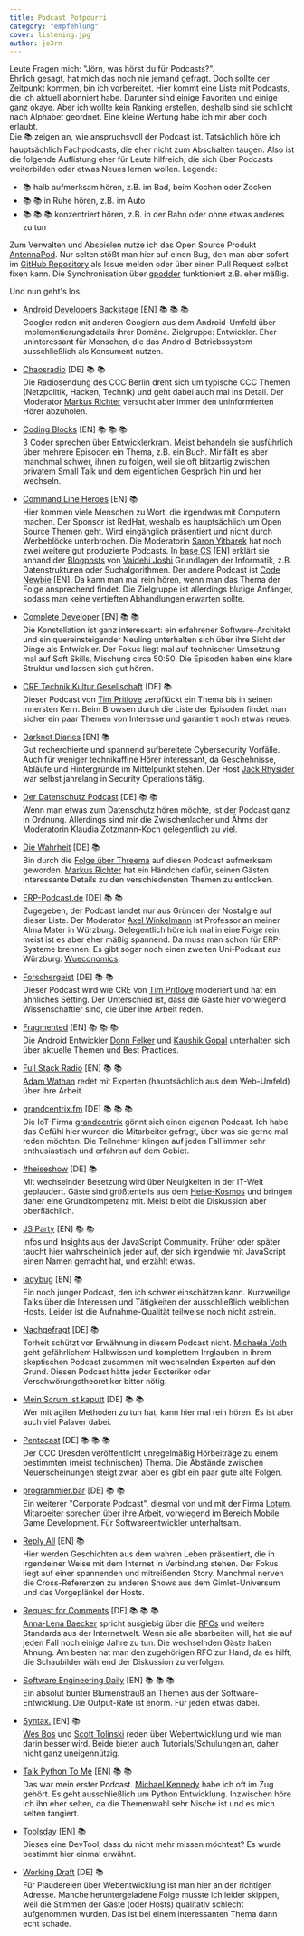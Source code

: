 ```yaml
---
title: Podcast Potpourri
category: "empfehlung"
cover: listening.jpg
author: jo3rn
---
```


Leute Fragen mich: "Jörn, was hörst du für Podcasts?".    
Ehrlich gesagt, hat mich das noch nie jemand gefragt. Doch sollte der Zeitpunkt kommen, bin ich vorbereitet. Hier kommt eine Liste mit Podcasts, die ich aktuell abonniert habe. Darunter sind einige Favoriten und einige ganz okaye. Aber ich wollte kein Ranking erstellen, deshalb sind sie schlicht nach Alphabet geordnet. Eine kleine Wertung habe ich mir aber doch erlaubt.    
Die :books: zeigen an, wie anspruchsvoll der Podcast ist. Tatsächlich höre ich hauptsächlich Fachpodcasts, die eher nicht zum Abschalten taugen. Also ist die folgende Auflistung eher für Leute hilfreich, die sich über Podcasts weiterbilden oder etwas Neues lernen wollen. Legende:

- :books: halb aufmerksam hören, z.B. im Bad, beim Kochen oder Zocken
- :books: :books: in Ruhe hören, z.B. im Auto
- :books: :books: :books: konzentriert hören, z.B. in der Bahn oder ohne etwas anderes zu tun

Zum Verwalten und Abspielen nutze ich das Open Source Produkt [AntennaPod](https://antennapod.org/). Nur selten stößt man hier auf einen Bug, den man aber sofort im [GitHub Repository](https://github.com/antennapod/AntennaPod) als Issue melden oder über einen Pull Request selbst fixen kann. Die Synchronisation über [gpodder](https://gpodder.net/) funktioniert z.B. eher mäßig.

Und nun geht's los:

- [Android Developers Backstage](https://androidbackstage.blogspot.com/) \[EN\] :books: :books: :books:    
Googler reden mit anderen Googlern aus dem Android-Umfeld über Implementierungsdetails ihrer Domäne. Zielgruppe: Entwickler. Eher uninteressant für Menschen, die das Android-Betriebssystem ausschließlich als Konsument nutzen.

- [Chaosradio](https://chaosradio.de/) \[DE\] :books: :books:    
Die Radiosendung des CCC Berlin dreht sich um typische CCC Themen (Netzpolitik, Hacken, Technik) und geht dabei auch mal ins Detail. Der Moderator [Markus Richter](https://twitter.com/monoxyd) versucht aber immer den uninformierten Hörer abzuholen.

- [Coding Blocks](https://www.codingblocks.net/) \[EN\] :books: :books: :books:    
3 Coder sprechen über Entwicklerkram. Meist behandeln sie ausführlich über mehrere Episoden ein Thema, z.B. ein Buch. Mir fällt es aber manchmal schwer, ihnen zu folgen, weil sie oft blitzartig zwischen privatem Small Talk und dem eigentlichen Gespräch hin und her wechseln.

- [Command Line Heroes](https://www.redhat.com/en/command-line-heroes) \[EN\] :books:    
Hier kommen viele Menschen zu Wort, die irgendwas mit Computern machen. Der Sponsor ist RedHat, weshalb es hauptsächlich um Open Source Themen geht. Wird eingänglich präsentiert und nicht durch Werbeblöcke unterbrochen. Die Moderatorin [Saron Yitbarek](https://twitter.com/saronyitbarek) hat noch zwei weitere gut produzierte Podcasts. In [base CS](https://www.codenewbie.org/basecs) \[EN\] erklärt sie anhand der [Blogposts](https://github.com/vaidehijoshi/basecs-series) von [Vaidehi Joshi](https://twitter.com/vaidehijoshi) Grundlagen der Informatik, z.B. Datenstrukturen oder Suchalgorithmen. Der andere Podcast ist [Code Newbie](https://www.codenewbie.org/podcast) \[EN\]. Da kann man mal rein hören, wenn man das Thema der Folge ansprechend findet. Die Zielgruppe ist allerdings blutige Anfänger, sodass man keine vertieften Abhandlungen erwarten sollte.

- [Complete Developer](https://completedeveloperpodcast.com/) \[EN\] :books: :books:    
Die Konstellation ist ganz interessant: ein erfahrener Software-Architekt und ein quereinsteigender Neuling unterhalten sich über ihre Sicht der Dinge als Entwickler. Der Fokus liegt mal auf technischer Umsetzung mal auf Soft Skills, Mischung circa 50:50. Die Episoden haben eine klare Struktur und lassen sich gut hören.

- [CRE Technik Kultur Gesellschaft](https://cre.fm/) \[DE\] :books:    
Dieser Podcast von [Tim Pritlove](https://twitter.com/timpritlove) zerpflückt ein Thema bis in seinen innersten Kern. Beim Browsen durch die Liste der Episoden findet man sicher ein paar Themen von Interesse und garantiert noch etwas neues.

- [Darknet Diaries](https://darknetdiaries.com/) \[EN\] :books:    
Gut recherchierte und spannend aufbereitete Cybersecurity Vorfälle. Auch für weniger technikaffine Hörer interessant, da Geschehnisse, Abläufe und Hintergründe im Mittelpunkt stehen. Der Host [Jack Rhysider](https://twitter.com/jackrhysider) war selbst jahrelang in Security Operations tätig.

- [Der Datenschutz Podcast](https://www.datenschutz-podcast.net/) \[DE\] :books: :books:    
Wenn man etwas zum Datenschutz hören möchte, ist der Podcast ganz in Ordnung. Allerdings sind mir die Zwischenlacher und Ähms der Moderatorin Klaudia Zotzmann-Koch gelegentlich zu viel.

- [Die Wahrheit](https://blog.richter.fm/category/podcast/diewahrheit) \[DE\] :books:    
Bin durch die [Folge über Threema](https://blog.richter.fm/podcast/diewahrheit/20130118/die-wahrheit-017-threema-smartphone-messenger-mit-verschlusselung) auf diesen Podcast aufmerksam geworden. [Markus Richter](https://twitter.com/monoxyd) hat ein Händchen dafür, seinen Gästen interessante Details zu den verschiedensten Themen zu entlocken.

- [ERP-Podcast.de](https://erp-podcast.de/) \[DE\] :books: :books:    
Zugegeben, der Podcast landet nur aus Gründen der Nostalgie auf dieser Liste. Der Moderator [Axel Winkelmann](https://wuerzburgwiki.de/wiki/Axel_Winkelmann) ist Professor an meiner Alma Mater in Würzburg. Gelegentlich höre ich mal in eine Folge rein, meist ist es aber eher mäßig spannend. Da muss man schon für ERP-Systeme brennen. Es gibt sogar noch einen zweiten Uni-Podcast aus Würzburg: [Wueconomics](https://www.wueconomics.de/).

- [Forschergeist](https://forschergeist.de/) \[DE\] :books: :books:    
Dieser Podcast wird wie CRE von [Tim Pritlove](https://twitter.com/timpritlove) moderiert und hat ein ähnliches Setting. Der Unterschied ist, dass die Gäste hier vorwiegend Wissenschaftler sind, die über ihre Arbeit reden.

- [Fragmented](https://fragmentedpodcast.com/) \[EN\] :books: :books: :books:    
Die Android Entwickler [Donn Felker](https://twitter.com/donnfelker) und [Kaushik Gopal](https://twitter.com/kaushikgopal) unterhalten sich über aktuelle Themen und Best Practices.

- [Full Stack Radio](http://www.fullstackradio.com/) \[EN\] :books: :books:    
[Adam Wathan](https://twitter.com/adamwathan) redet mit Experten (hauptsächlich aus dem Web-Umfeld) über ihre Arbeit.

- [grandcentrix.fm](https://grandcentrix.fm/) \[DE\] :books: :books: :books:    
Die IoT-Firma [grandcentrix](https://twitter.com/grandcentrix) gönnt sich einen eigenen Podcast. Ich habe das Gefühl hier wurden die Mitarbeiter gefragt, über was sie gerne mal reden möchten. Die Teilnehmer klingen auf jeden Fall immer sehr enthusiastisch und erfahren auf dem Gebiet.

- [#heiseshow](https://www.heise.de/thema/%23heiseshow) \[DE\] :books:    
Mit wechselnder Besetzung wird über Neuigkeiten in der IT-Welt geplaudert. Gäste sind größtenteils aus dem [Heise-Kosmos](https://www.heise.de/) und bringen daher eine Grundkompetenz mit. Meist bleibt die Diskussion aber oberflächlich.

- [JS Party](https://changelog.com/jsparty) \[EN\] :books: :books:    
Infos und Insights aus der JavaScript Community. Früher oder später taucht hier wahrscheinlich jeder auf, der sich irgendwie mit JavaScript einen Namen gemacht hat, und erzählt etwas.

- [ladybug](https://ladybug.dev/) \[EN\] :books:    
Ein noch junger Podcast, den ich schwer einschätzen kann. Kurzweilige Talks über die Interessen und Tätigkeiten der ausschließlich weiblichen Hosts. Leider ist die Aufnahme-Qualität teilweise noch nicht astrein.

- [Nachgefragt](http://nachgefragt-podcast.de/) \[DE\] :books:    
Torheit schützt vor Erwähnung in diesem Podcast nicht. [Michaela Voth](https://twitter.com/Melima_Ore) geht gefährlichem Halbwissen und komplettem Irrglauben in ihrem skeptischen Podcast zusammen mit wechselnden Experten auf den Grund. Diesen Podcast hätte jeder Esoteriker oder Verschwörungstheoretiker bitter nötig.

- [Mein Scrum ist kaputt](https://meinscrumistkaputt.de/) \[DE\] :books: :books:    
Wer mit agilen Methoden zu tun hat, kann hier mal rein hören. Es ist aber auch viel Palaver dabei.

- [Pentacast](https://www.c3d2.de/podcast.html) \[DE\] :books: :books: :books:    
Der CCC Dresden veröffentlicht unregelmäßig Hörbeiträge zu einem bestimmten (meist technischen) Thema. Die Abstände zwischen Neuerscheinungen steigt zwar, aber es gibt ein paar gute alte Folgen.

- [programmier.bar](https://www.programmier.bar/) \[DE\] :books: :books:    
Ein weiterer "Corporate Podcast", diesmal von und mit der Firma [Lotum](https://lotum.com/). Mitarbeiter sprechen über ihre Arbeit, vorwiegend im Bereich Mobile Game Development. Für Softwareentwickler unterhaltsam.

- [Reply All](https://gimletmedia.com/shows/reply-all) \[EN\] :books:    
Hier werden Geschichten aus dem wahren Leben präsentiert, die in irgendeiner Weise mit dem Internet in Verbindung stehen. Der Fokus liegt auf einer spannenden und mitreißenden Story. Manchmal nerven die Cross-Referenzen zu anderen Shows aus dem Gimlet-Universum und das Vorgeplänkel der Hosts.

- [Request for Comments](https://requestforcomments.de/) \[DE\] :books: :books: :books:    
[Anna-Lena Baecker](https://twitter.com/AnnLe__) spricht ausgiebig über die [RFCs](https://de.wikipedia.org/wiki/Request_for_Comments) und weitere Standards aus der Internetwelt. Wenn sie alle abarbeiten will, hat sie auf jeden Fall noch einige Jahre zu tun. Die wechselnden Gäste haben Ahnung. Am besten hat man den zugehörigen RFC zur Hand, da es hilft, die Schaubilder während der Diskussion zu verfolgen.

- [Software Engineering Daily](https://softwareengineeringdaily.com/) \[EN\] :books: :books: :books:    
Ein absolut bunter Blumenstrauß an Themen aus der Software-Entwicklung. Die Output-Rate ist enorm. Für jeden etwas dabei.

- [Syntax.](https://syntax.fm/) \[EN\] :books:    
[Wes Bos](https://twitter.com/wesbos) und [Scott Tolinski](https://twitter.com/stolinski) reden über Webentwicklung und wie man darin besser wird. Beide bieten auch Tutorials/Schulungen an, daher nicht ganz uneigennützig.

- [Talk Python To Me](https://talkpython.fm/) \[EN\] :books: :books:    
Das war mein erster Podcast. [Michael Kennedy](https://twitter.com/mkennedy) habe ich oft im Zug gehört. Es geht ausschließlich um Python Entwicklung. Inzwischen höre ich ihn eher selten, da die Themenwahl sehr Nische ist und es mich selten tangiert.

- [Toolsday](https://spec.fm/podcasts/toolsday) \[EN\] :books:    
Dieses eine DevTool, dass du nicht mehr missen möchtest? Es wurde bestimmt hier einmal erwähnt.

- [Working Draft](https://workingdraft.de/) \[DE\] :books:    
Für Plaudereien über Webentwicklung ist man hier an der richtigen Adresse. Manche heruntergeladene Folge musste ich leider skippen, weil die Stimmen der Gäste (oder Hosts) qualitativ schlecht aufgenommen wurden. Das ist bei einem interessanten Thema dann echt schade.